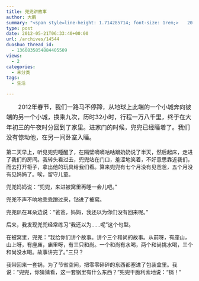 ```yaml
---
title: 兜兜讲故事
author: 大鹏
summary: "<span style=line-height: 1.714285714; font-size: 1rem;>　　2012年春节，我们一路马不停蹄，从地球上此端的一个小城奔向彼端的另一个小城，换乘九次，历时32小时，行程一万八千里，终于在大年初三的午夜时分回到了家里。进家门的时候，兜兜已经睡着了。我们没有惊动他，在另一间卧室入睡。</span>"
type: post
date: 2012-05-21T06:33:40+00:00
url: /archives/14544
duoshuo_thread_id:
  - 1360835854884405509
views:
  - 2
categories:
  - 未分类
tags:
  - 生活

---
```

<span style="line-height: 1.714285714; font-size: 1rem;">　　2012年春节，我们一路马不停蹄，从地球上此端的一个小城奔向彼端的另一个小城，换乘九次，历时32小时，行程一万八千里，终于在大年初三的午夜时分回到了家里。进家门的时候，兜兜已经睡着了。我们没有惊动他，在另一间卧室入睡。</span>

第二天早上，听见兜兜睡醒了，在隔壁嘀嘀咕咕跟奶奶说了半天，然后起床，走进了我们的房间。我转头看过去，兜兜站在门口，羞涩地笑着，不好意思靠近我们，而去打开柜子，拿出他的玩具给我们看。算来兜兜有七个月没有见爸爸，五个月没有见妈妈了。唉，留守儿童。
  
兜兜妈妈说：“兜兜，来进被窝里再睡一会儿吧。”
  
兜兜不声不响地乖乖蹭过来，钻进了被窝。
  
兜兜趴在耳朵边说：“爸爸，妈妈，我还以为你们没有回来呢。”
  
后来，我发现兜兜经常练习“我还以为……呢”这个句型。
  
在被窝里，兜兜：“我给你们讲个故事。讲个三个和尚的故事。从前呀，有座山，山上呀，有座庙，庙里呀，有三只和尚。一个和尚有水喝，两个和尚挑水喝，三个和尚没水喝。故事讲完了。”三只？
  
我带回来一套锅，为了节省空间，把零零碎碎的东西都塞进了包装盒里。我说：“兜兜，你猜猜看，这一套锅里有什么东西？”兜兜干脆利索地说：“锅！”
